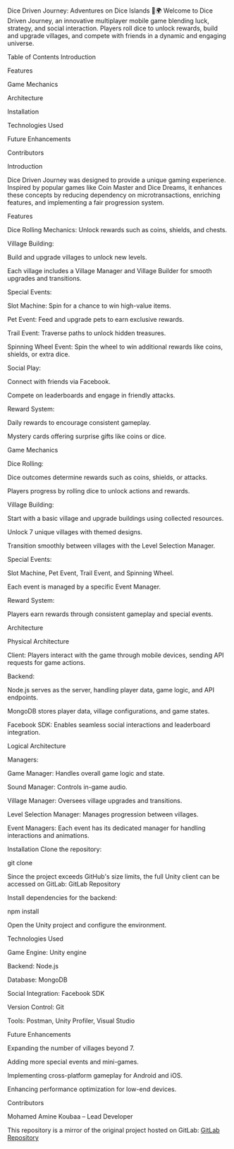 Dice Driven Journey: Adventures on Dice Islands 🎲🌍
Welcome to Dice Driven Journey, an innovative multiplayer mobile game blending luck, strategy, and social interaction. Players roll dice to unlock rewards, build and upgrade villages, and compete with friends in a dynamic and engaging universe.

Table of Contents
Introduction

Features

Game Mechanics

Architecture

Installation

Technologies Used

Future Enhancements

Contributors

Introduction


Dice Driven Journey was designed to provide a unique gaming experience. Inspired by popular games like Coin Master and Dice Dreams, it enhances these concepts by reducing dependency on microtransactions, enriching features, and implementing a fair progression system.

Features


Dice Rolling Mechanics: Unlock rewards such as coins, shields, and chests.

Village Building:

Build and upgrade villages to unlock new levels.

Each village includes a Village Manager and Village Builder for smooth upgrades and transitions.

Special Events:

Slot Machine: Spin for a chance to win high-value items.

Pet Event: Feed and upgrade pets to earn exclusive rewards.

Trail Event: Traverse paths to unlock hidden treasures.

Spinning Wheel Event: Spin the wheel to win additional rewards like coins, shields, or extra dice.

Social Play:

Connect with friends via Facebook.

Compete on leaderboards and engage in friendly attacks.

Reward System:

Daily rewards to encourage consistent gameplay.

Mystery cards offering surprise gifts like coins or dice.

Game Mechanics


Dice Rolling:

Dice outcomes determine rewards such as coins, shields, or attacks.

Players progress by rolling dice to unlock actions and rewards.

Village Building:

Start with a basic village and upgrade buildings using collected resources.

Unlock 7 unique villages with themed designs.

Transition smoothly between villages with the Level Selection Manager.

Special Events:

Slot Machine, Pet Event, Trail Event, and Spinning Wheel.

Each event is managed by a specific Event Manager.

Reward System:

Players earn rewards through consistent gameplay and special events.

Architecture

Physical Architecture

Client: Players interact with the game through mobile devices, sending API requests for game actions.

Backend:

Node.js serves as the server, handling player data, game logic, and API endpoints.

MongoDB stores player data, village configurations, and game states.

Facebook SDK: Enables seamless social interactions and leaderboard integration.

Logical Architecture

Managers:

Game Manager: Handles overall game logic and state.

Sound Manager: Controls in-game audio.

Village Manager: Oversees village upgrades and transitions.

Level Selection Manager: Manages progression between villages.

Event Managers: Each event has its dedicated manager for handling interactions and animations.

Installation
Clone the repository:

git clone <repository-link>

Since the project exceeds GitHub's size limits, the full Unity client can be accessed on GitLab: GitLab Repository

Install dependencies for the backend:

npm install

Open the Unity project and configure the environment.

Technologies Used

Game Engine: Unity engine

Backend: Node.js

Database: MongoDB

Social Integration: Facebook SDK

Version Control: Git

Tools: Postman, Unity Profiler, Visual Studio

Future Enhancements

Expanding the number of villages beyond 7.

Adding more special events and mini-games.

Implementing cross-platform gameplay for Android and iOS.

Enhancing performance optimization for low-end devices.

Contributors

Mohamed Amine Koubaa – Lead Developer


This repository is a mirror of the original project hosted on GitLab:
[GitLab Repository](https://gitlab.com/needaimdark/dice_driven_unity_client)
